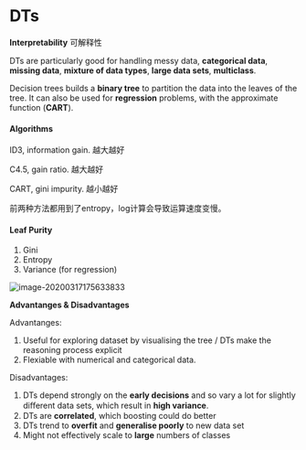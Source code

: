 # DTs

**Interpretability** 可解释性 

DTs are particularly good for handling messy data, **categorical data**, **missing data**, **mixture of data types**, **large data sets**, **multiclass**.  

Decision trees builds a **binary tree** to partition the data into the leaves of the tree. It can also be used for **regression** problems, with the approximate function (**CART**).

#### Algorithms

ID3, information gain. 越大越好

C4.5, gain ratio. 越大越好

CART, gini impurity. 越小越好

前两种方法都用到了entropy，log计算会导致运算速度变慢。

#### Leaf Purity

1. Gini 
2. Entropy
3. Variance (for regression) 

![image-20200317175633833](C:\Users\warmp\AppData\Roaming\Typora\typora-user-images\image-20200317175633833.png)

**Advantanges & Disadvantages**

Advantanges:

1. Useful for exploring dataset by visualising the tree /  DTs make the reasoning process explicit
2. Flexiable with numerical and categorical data. 

Disadvantages:

1. DTs depend strongly on the **early decisions** and so vary a lot for slightly diﬀerent data sets, which result in **high variance**. 
2. DTs are **correlated**, which boosting could do better
3. DTs trend to **overfit** and **generalise poorly** to new data set
4. Might not effectively scale to **large** numbers of classes 